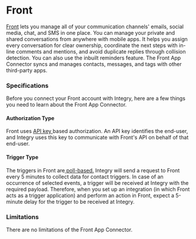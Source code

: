 # Front

[Front](https://app.frontapp.com/) lets you manage all of your communication channels' emails, social media, chat, and SMS in one place. You can manage your private and shared conversations from anywhere with mobile apps. It helps you assign every conversation for clear ownership, coordinate the next steps with in-line comments and mentions, and avoid duplicate replies through collision detection. You can also use the inbuilt reminders feature. The Front App Connector syncs and manages contacts, messages, and tags with other third-party apps.

### Specifications  <a href="#specifications-0-0" id="specifications-0-0"></a>

Before you connect your Front account with Integry, here are a few things you need to learn about the Front App Connector.

&#x20;

#### Authorization Type  <a href="#authorization-type-0-1" id="authorization-type-0-1"></a>

Front uses [API key ](https://support.integry.io/hc/en-us/articles/11112617800985-Supported-Authentication-Types)based authorization. An API key identifies the end-user, and Integry uses this key to communicate with Front's API on behalf of that end-user.

&#x20;

#### Trigger Type <a href="#trigger-type-0-2" id="trigger-type-0-2"></a>

The triggers in Front are[ poll-based.](https://www.testpreptraining.com/tutorial/describe-polling-triggers-and-their-usage/) Integry will send a request to Front every 5 minutes to collect data for contact triggers. In case of an occurrence of selected events, a trigger will be received at Integry with the required payload. Therefore, when you set up an integration (in which Front acts as a trigger application) and perform an action in Front, expect a 5-minute delay for the trigger to be received at Integry.

&#x20;

### Limitations <a href="#limitations-0-3" id="limitations-0-3"></a>

There are no limitations of the Front App Connector.
